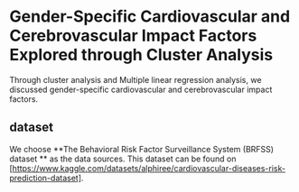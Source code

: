 # Gender-Specific Cardiovascular and Cerebrovascular Impact Factors Explored through Cluster Analysis

Through cluster analysis and Multiple linear regression analysis, we discussed gender-specific cardiovascular and cerebrovascular impact factors.

## dataset
We choose **The Behavioral Risk Factor Surveillance System (BRFSS) dataset ** as the data sources. This dataset can be found on [https://www.kaggle.com/datasets/alphiree/cardiovascular-diseases-risk-prediction-dataset].
